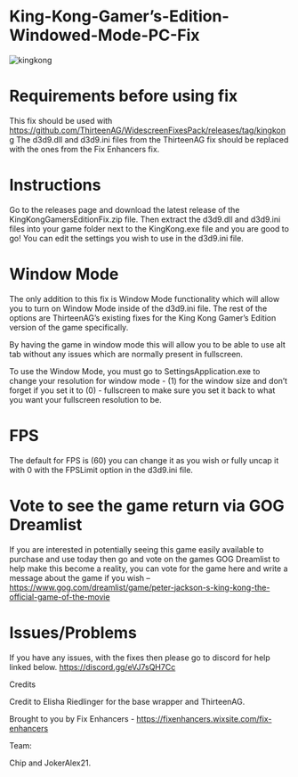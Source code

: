 # King-Kong-Gamer’s-Edition-Windowed-Mode-PC-Fix

![kingkong](https://github.com/user-attachments/assets/4119a05c-5384-4a86-b444-b772e4cf50d3)

# Requirements before using fix
This fix should be used with https://github.com/ThirteenAG/WidescreenFixesPack/releases/tag/kingkong  The d3d9.dll and d3d9.ini files from the ThirteenAG fix should be replaced with the ones from the Fix Enhancers fix.

# Instructions
Go to the releases page and download the latest release of the KingKongGamersEditionFix.zip file. Then extract the d3d9.dll and d3d9.ini files into your game folder next to the KingKong.exe file and you are good to go! You can edit the settings you wish to use in the d3d9.ini file.

# Window Mode
The only addition to this fix is Window Mode functionality which will allow you to turn on Window Mode inside of the d3d9.ini file. The rest of the options are ThirteenAG’s existing fixes for the King Kong Gamer’s Edition version of the game specifically.

By having the game in window mode this will allow you to be able to use alt tab without any issues which are normally present in fullscreen.

To use the Window Mode, you must go to SettingsApplication.exe to change your resolution for window mode - (1) for the window size and don’t forget if you set it to (0) - fullscreen to make sure you set it back to what you want your fullscreen resolution to be.

# FPS
The default for FPS is (60) you can change it as you wish or fully uncap it with 0 with the FPSLimit option in the d3d9.ini file.

# Vote to see the game return via GOG Dreamlist
If you are interested in potentially seeing this game easily available to purchase and use today then go and vote on the games GOG Dreamlist to help make this become a reality, you can vote for the game here and write a message about the game if you wish – https://www.gog.com/dreamlist/game/peter-jackson-s-king-kong-the-official-game-of-the-movie 

# Issues/Problems
If you have any issues, with the fixes then please go to discord for help linked below. https://discord.gg/eVJ7sQH7Cc

Credits

Credit to Elisha Riedlinger for the base wrapper and ThirteenAG.

Brought to you by Fix Enhancers - https://fixenhancers.wixsite.com/fix-enhancers

Team:

Chip and JokerAlex21.
